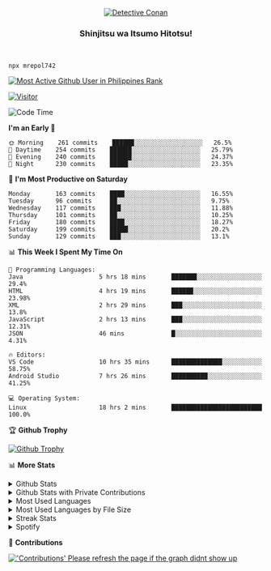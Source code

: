 <p align="center">
<a href="https://mrepol742.github.io">
  <img alt="Detective Conan" src="https://mrepol742-gif-randomizer.vercel.app/api" /> 
  </a> 
  <h3 align="center">Shinjitsu wa Itsumo Hitotsu!</h3>
</p>
<br>

~~~
npx mrepol742
~~~
 
[![Most Active Github User in Philippines Rank](https://enibdhv97zm33sz.m.pipedream.net)](https://mrepol742.github.io)

[![Visitor](https://visitor-badge.glitch.me/badge?page_id=mrepol742)](https:/mrepol742.github.io)

[comment]: <> (This is a automated generated Data from github action workflow)
[comment]: <> (START OF GENERATED DATA)

<!--START_SECTION:waka-->
![Code Time](http://img.shields.io/badge/Code%20Time-423%20hrs%204%20mins-blue)

**I'm an Early 🐤** 

```text
🌞 Morning    261 commits    ██████░░░░░░░░░░░░░░░░░░░   26.5% 
🌆 Daytime    254 commits    ██████░░░░░░░░░░░░░░░░░░░   25.79% 
🌃 Evening    240 commits    ██████░░░░░░░░░░░░░░░░░░░   24.37% 
🌙 Night      230 commits    █████░░░░░░░░░░░░░░░░░░░░   23.35%

```
📅 **I'm Most Productive on Saturday** 

```text
Monday       163 commits    ████░░░░░░░░░░░░░░░░░░░░░   16.55% 
Tuesday      96 commits     ██░░░░░░░░░░░░░░░░░░░░░░░   9.75% 
Wednesday    117 commits    ███░░░░░░░░░░░░░░░░░░░░░░   11.88% 
Thursday     101 commits    ██░░░░░░░░░░░░░░░░░░░░░░░   10.25% 
Friday       180 commits    ████░░░░░░░░░░░░░░░░░░░░░   18.27% 
Saturday     199 commits    █████░░░░░░░░░░░░░░░░░░░░   20.2% 
Sunday       129 commits    ███░░░░░░░░░░░░░░░░░░░░░░   13.1%

```


📊 **This Week I Spent My Time On** 

```text
💬 Programming Languages: 
Java                     5 hrs 18 mins       ███████░░░░░░░░░░░░░░░░░░   29.4% 
HTML                     4 hrs 19 mins       ██████░░░░░░░░░░░░░░░░░░░   23.98% 
XML                      2 hrs 29 mins       ███░░░░░░░░░░░░░░░░░░░░░░   13.8% 
JavaScript               2 hrs 13 mins       ███░░░░░░░░░░░░░░░░░░░░░░   12.31% 
JSON                     46 mins             █░░░░░░░░░░░░░░░░░░░░░░░░   4.31%

🔥 Editors: 
VS Code                  10 hrs 35 mins      ██████████████░░░░░░░░░░░   58.75% 
Android Studio           7 hrs 26 mins       ██████████░░░░░░░░░░░░░░░   41.25%

💻 Operating System: 
Linux                    18 hrs 2 mins       █████████████████████████   100.0%

```


<!--END_SECTION:waka-->

[comment]: <> (END OF GENERATED DATA)

<p>

🏆 **Github Trophy**
  
<a href="https://mrepol742.github.io">
<img alt="Github Trophy" src="https://github-profile-trophy.vercel.app/?username=mrepol742&theme=gruvbox">
</a>
</p>

<p>

📊 **More Stats**
  
<details>
  <summary>Github Stats</summary>
  <br>
  <a href="https://mrepol742.github.io">
  <img alt="Github Stats" src="https://github-readme-stats.vercel.app/api?username=mrepol742&show_icons=true&count_private=true&theme=gruvbox">
</a>  
  
</details> 
  
  <details>
  <summary>Github Stats with Private Contributions</summary>
  <br>
 <a href="https://mrepol742.github.io">
<img alt="Github Stats with Private Contributions" src="https://mrepol742.github.io/github-stats/generated/overview.svg">
</a>
</details>
  
<details>
  <summary>Most Used Languages</summary>
  <br>
 <a href="https://mrepol742.github.io">
<img alt="Most Used Languages" src="https://github-readme-stats.vercel.app/api/top-langs/?username=mrepol742&layout=compact&include_all_commits=true&&count_private=true&langs_count=20&theme=gruvbox">
</a>
</details>

 <details>
  <summary>Most Used Languages by File Size</summary>
  <br>
 <a href="https://mrepol742.github.io">
<img alt="Most Used Languages by File Size" src="https://mrepol742.github.io/github-stats/generated/languages.svg">
</a>
</details>

<details>
  <summary>Streak Stats</summary>
  <br>
<a href="https://mrepol742.github.io">
<img alt="'Streak Stats' Please refresh the page if the stats didnt show up" src="https://mrepol742-streak-stats.herokuapp.com/?user=mrepol742&theme=gruvbox">
</a>
</p>
</details>
<details>
  <summary>Spotify</summary>
  <br>
<a href="https://mrepol742.github.io">
<img alt="Spotify" src="https://spotify-recently-played-readme.vercel.app/api?user=7xx9e7hwq1qyown0m4ut78pcz&count=10&unique=true">
</a>
</p>
</details>


📜 **Contributions**
  
<a href="https://mrepol742.github.io">
<img alt="'Contributions' Please refresh the page if the graph didnt show up" src="https://mrepol742-activity-graph.herokuapp.com/graph?username=mrepol742&theme=github&hide_border=true">
</a>
</p>
